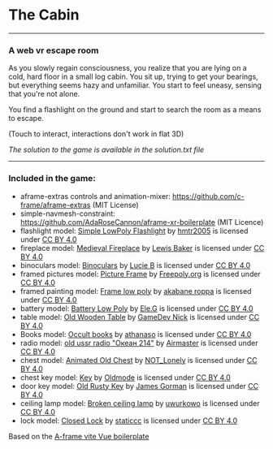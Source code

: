 # The Cabin

---

### A web vr escape room

As you slowly regain consciousness, you realize that you are lying on a cold, hard floor in a small log cabin. You sit up, trying to get your bearings, but everything seems hazy and unfamiliar. You start to feel uneasy, sensing that you're not alone.

You find a flashlight on the ground and start to search the room as a means to escape.

(Touch to interact, interactions don't work in flat 3D)

*The solution to the game is available in the solution.txt file*

---

### Included in the game:

- aframe-extras controls and animation-mixer: https://github.com/c-frame/aframe-extras  (MIT License)
- simple-navmesh-constraint: https://github.com/AdaRoseCannon/aframe-xr-boilerplate (MIT Licence)
- flashlight model: [Simple LowPoly Flashlight](https://sketchfab.com/3d-models/simple-lowpoly-flashlight-ef137b1e3e9b43d2a6054c65e6d3f8e5) by [hmtr2005](https://sketchfab.com/hmtr2005) is licensed under [CC BY 4.0](https://creativecommons.org/licenses/by/4.0/)
- fireplace model: [Medieval Fireplace](https://sketchfab.com/3d-models/medieval-fireplace-cff078a0eba048578ede96e8232241df) by [Lewis Baker](https://sketchfab.com/LewisBaker) is licensed under [CC BY 4.0](https://creativecommons.org/licenses/by/4.0/)
- binoculars model: [Binoculars](https://sketchfab.com/3d-models/binoculars-8a4df3e1ac3e4fccaec1bebd2016ff31) by [Lucie B](https://sketchfab.com/LucieB) is licensed under [CC BY 4.0](https://creativecommons.org/licenses/by/4.0/)
- framed pictures model: [Picture Frame](https://sketchfab.com/3d-models/picture-frame-a94047d9c35a4db98e5737e47a61ffb5) by [Freepoly.org](https://sketchfab.com/blackrray) is licensed under [CC BY 4.0](https://creativecommons.org/licenses/by/4.0/)
- framed painting model: [Frame low poly](https://sketchfab.com/3d-models/frame-low-poly-4dec910aadb64e539ce2f5eec3a8b979) by [akabane roppa](https://sketchfab.com/akaba) is licensed under [CC BY 4.0](https://creativecommons.org/licenses/by/4.0/)
- battery model: [Battery Low Poly](https://sketchfab.com/3d-models/battery-low-poly-c726f8e634f14a7b9bcde2b96b3f7ba4) by [Ele.G](https://sketchfab.com/unrealengine432) is licensed under [CC BY 4.0](https://creativecommons.org/licenses/by/4.0/)
- table model: [Old Wooden Table](https://sketchfab.com/3d-models/old-wooden-table-e53a5ef2faf84edcaddf49d4d27f366c) by [GameDev Nick](https://sketchfab.com/GameDevNick) is licensed under [CC BY 4.0](https://creativecommons.org/licenses/by/4.0/)
- Books model: [Occult books](https://sketchfab.com/3d-models/occult-books-e2c8d4fc5ad04f258fe679861172ca85) by [athanaso](https://sketchfab.com/athanaso) is licensed under [CC BY 4.0](https://creativecommons.org/licenses/by/4.0/)
- radio model: [old ussr radio "Океан 214"](https://sketchfab.com/3d-models/old-ussr-radio-214-8fa526225e3e4c3eae4005e91d2b7938) by [Airmaster](https://sketchfab.com/Airmaster) is licensed under [CC BY 4.0](https://creativecommons.org/licenses/by/4.0/)
- chest model: [Animated Old Chest](https://sketchfab.com/3d-models/animated-old-chest-4477ee9446b34d8e857906816ca5245a) by [NOT_Lonely](https://sketchfab.com/not_lonely) is licensed under [CC BY 4.0](https://creativecommons.org/licenses/by/4.0/)
- chest key model: [Key](https://sketchfab.com/3d-models/key-954fc38123ec4b3f856ce1de9cf0a8c1) by [Oldmode](https://sketchfab.com/Oldmode) is licensed under [CC BY 4.0](https://creativecommons.org/licenses/by/4.0/)
- door key model: [Old Rusty Key](https://sketchfab.com/3d-models/old-rusty-key-8a43dbbd400740a886cc58d0831edc2c) by [James Gorman](https://sketchfab.com/gormangallery) is licensed under [CC BY 4.0](https://creativecommons.org/licenses/by/4.0/)
- ceiling lamp model: [Broken ceiling lamp](https://sketchfab.com/3d-models/broken-ceiling-lamp-1e1ec5d2aac94e94b88340b374803399) by [uwurkowo](https://sketchfab.com/uwurkowo) is licensed under [CC BY 4.0](https://creativecommons.org/licenses/by/4.0/)
- lock model: [Closed Lock](https://sketchfab.com/3d-models/closed-lock-017a558690624beabe08dcbbc88eb25b) by [staticcc](https://sketchfab.com/staticcc) is licensed under [CC BY 4.0](https://creativecommons.org/licenses/by/4.0/)

Based on the [A-frame vite Vue boilerplate](https://github.com/Chabloz/a-frame-vite-vue-boilerplate.git)
